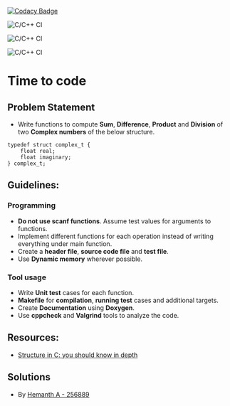 
[![Codacy Badge](https://app.codacy.com/project/badge/Grade/22b9112b5e8a490a9e24508f1e1d2ef8)](https://www.codacy.com/gh/hemanth-asapu/demoproj1/dashboard?utm_source=github.com&amp;utm_medium=referral&amp;utm_content=hemanth-asapu/demoproj1&amp;utm_campaign=Badge_Grade)

![C/C++ CI](https://github.com/hemanth-asapu/demoproj1/actions/workflows/c-cpp.yml/badge.svg)

![C/C++ CI](https://github.com/hemanth-asapu/demoproj1/actions/workflows/cppcheck.yml/badge.svg)

![C/C++ CI](https://github.com/hemanth-asapu/demoproj1/actions/workflows/unit-testing.yml/badge.svg)
# Time to code
## Problem Statement
* Write functions to compute **Sum**, **Difference**, **Product** and **Division** of two **Complex numbers** of the below structure.
```
typedef struct complex_t {
    float real;
    float imaginary;
} complex_t;
```

## Guidelines:
### Programming
* **Do not use scanf functions**. Assume test values for arguments to functions.
* Implement different functions for each operation instead of writing everything under main function.
* Create a **header file**,  **source code file** and **test file**.
* Use **Dynamic memory** wherever possible.

### Tool usage
* Write **Unit test** cases for each function.
* **Makefile** for **compilation**, **running test** cases and additional targets.
* Create **Documentation** using **Doxygen**.
* Use **cppcheck** and **Valgrind** tools to analyze the code.

## Resources:
* [Structure in C: you should know in depth](https://aticleworld.com/structure-in-c/)

## Solutions

* By [Hemanth A - 256889](https://github.com/hemanth-asapu/demoproj1/tree/main/complex_calculator)


​

